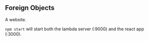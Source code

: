 ## Foreign Objects
A website.

`npm start` will start both the lambda server (:9000) and the react app (:3000).
